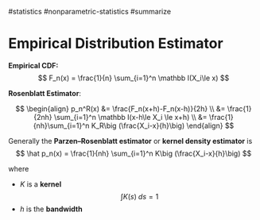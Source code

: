 #statistics #nonparametric-statistics #summarize

# Empirical Distribution Estimator

**Empirical CDF:**
$$
F_n(x) = \frac{1}{n} \sum_{i=1}^n \mathbb I(X_i\le x) 
$$

**Rosenblatt Estimator**:

$$
\begin{align}
p_n^R(x) &= \frac{F_n(x+h)-F_n(x-h)}{2h} \\
&= \frac{1}{2nh} \sum_{i=1}^n \mathbb I(x-h\le X_i \le x+h)
 \\
&= \frac{1}{nh}\sum_{i=1}^n K_R\big (\frac{X_i-x}{h}\big)
\end{align}
$$

Generally the **Parzen–Rosenblatt estimator** or **kernel density estimator** is
$$
\hat p_n(x) = \frac{1}{nh} \sum_{i=1}^n K\big (\frac{X_i-x}{h}\big)
$$

where 
- $K$ is a **kernel**
$$
\int K(s)\;ds = 1
$$
- $h$ is the **bandwidth**



